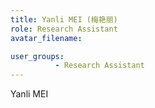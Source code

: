 ```yaml
---
title: Yanli MEI (梅艳丽)
role: Research Assistant
avatar_filename: 

user_groups:
          - Research Assistant
---
```




Yanli MEI